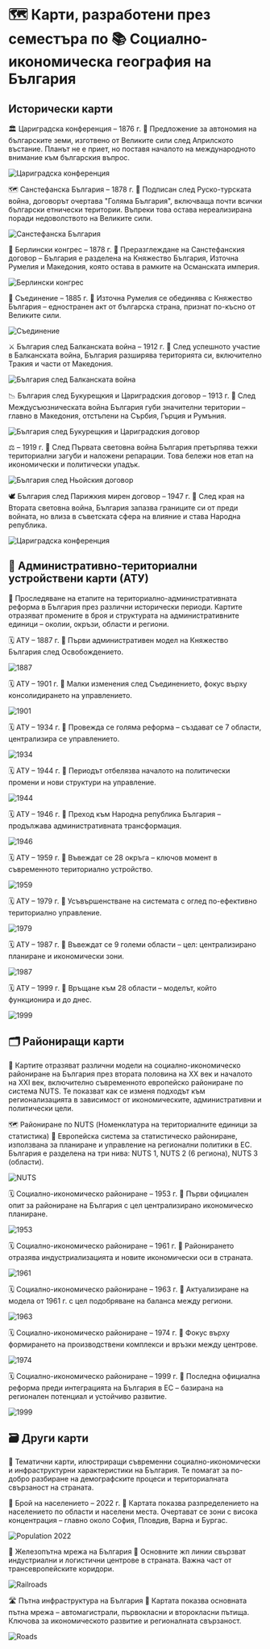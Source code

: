 # 🗺️ Карти, разработени през семестъра по 📚 Социално-икономическа география на България

## Исторически карти

🏛️ Цариградска конференция – 1876 г.
📌 Предложение за автономия на българските земи, изготвено от Великите сили след Априлското въстание. Планът не е приет, но поставя началото на международното внимание към българския въпрос.

![Цариградска конференция](./images/History/ЦариградскаКонференция.jpg)


🗺️ Санстефанска България – 1878 г.
📌 Подписан след Руско-турската война, договорът очертава "Голяма България", включваща почти всички български етнически територии. Въпреки това остава нереализирана поради недоволството на Великите сили.

![Санстефанска България](./images/History/Санстефанска%20България.jpg)


🧭 Берлински конгрес – 1878 г.
📌 Преразглеждане на Санстефанския договор – България е разделена на Княжество България, Източна Румелия и Македония, която остава в рамките на Османската империя.

![Берлински конгрес](./images/History/Княжество%20България%20и%20Източна%20Румелия.jpg)


🤝 Съединение – 1885 г.
📌 Източна Румелия се обединява с Княжество България – едностранен акт от българска страна, признат по-късно от Великите сили.

![Съединение](./images/History/Unification.jpg)


⚔️ България след Балканската война – 1912 г.
📌 След успешното участие в Балканската война, България разширява територията си, включително Тракия и части от Македония.

![България след Балканската война](./images/History/KingdomBulgaria_1912.jpg)

📉 България след Букурещкия и Цариградския договор – 1913 г.
📌 След Междусъюзническата война България губи значителни територии – главно в Македония, отстъпени на Сърбия, Гърция и Румъния.

![България след Букурещкия и Цариградския договор](./images/History/KingdomBulgaria_1913.jpg)


⚖️  – 1919 г.
📌 След Първата световна война България претърпява тежки териториални загуби и наложени репарации. Това бележи нов етап на икономически и политически упадък.

![България след Ньойския договор](./images/History/KingdomBulgaria_1919.jpg)


🕊️ България след Парижкия мирен договор – 1947 г.
📌 След края на Втората световна война, България запазва границите си от преди войната, но влиза в съветската сфера на влияние и става Народна република.

![Цариградска конференция](./images/History/RepublicOfBulgaria.jpg)

## 🧭 Административно-териториални устройствени карти (АТУ)
📍 Проследяване на етапите на териториално-административната реформа в България през различни исторически периоди. Картите отразяват промените в броя и структурата на административните единици – околии, окръзи, области и региони.

🗓️ АТУ – 1887 г.
📌 Първи административен модел на Княжество България след Освобождението.

![1887](./images/ATU/1887.jpg)

🗓️ АТУ – 1901 г.
📌 Малки изменения след Съединението, фокус върху консолидирането на управлението.

![1901](./images/ATU/1901.jpg)

🗓️ АТУ – 1934 г.
📌 Провежда се голяма реформа – създават се 7 области, централизира се управлението.

![1934](./images/ATU/1934.jpg)

🗓️ АТУ – 1944 г.
📌 Периодът отбелязва началото на политически промени и нови структури на управление.

![1944](./images/ATU/1944.jpg)

🗓️ АТУ – 1946 г.
📌 Преход към Народна република България – продължава административната трансформация.

![1946](./images/ATU/1946.jpg)

🗓️ АТУ – 1959 г.
📌 Въвеждат се 28 окръга – ключов момент в съвременното териториално устройство.

![1959](./images/ATU/1959.jpg)

🗓️ АТУ – 1979 г.
📌 Усъвършенстване на системата с оглед по-ефективно териториално управление.

![1979](./images/ATU/1979.jpg)

🗓️ АТУ – 1987 г.
📌 Въвеждат се 9 големи области – цел: централизирано планиране и икономически зони.

![1987](./images/ATU/1987.jpg)

🗓️ АТУ – 1999 г.
📌 Връщане към 28 области – моделът, който функционира и до днес.

![1999](./images/ATU/1999.jpg)

## 🗂️ Райониращи карти
📍 Картите отразяват различни модели на социално-икономическо райониране на България през втората половина на XX век и началото на XXI век, включително съвременното европейско райониране по система NUTS. Те показват как се изменя подходът към регионализацията в зависимост от икономическите, административни и политически цели.

🗺️ Райониране по NUTS (Номенклатура на териториалните единици за статистика)
📌 Европейска система за статистическо райониране, използвана за планиране и управление на регионални политики в ЕС. България е разделена на три нива: NUTS 1, NUTS 2 (6 региона), NUTS 3 (области).

![NUTS](./images/Other/NUTS.jpg)

🗓️ Социално-икономическо райониране – 1953 г.
📌 Първи официален опит за райониране на България с цел централизирано икономическо планиране.

![1953](./images/Other/1953.jpg)

🗓️ Социално-икономическо райониране – 1961 г.
📌 Районирането отразява индустриализацията и новите икономически оси в страната.

![1961](./images/Other/1961.jpg)

🗓️ Социално-икономическо райониране – 1963 г.
📌 Актуализиране на модела от 1961 г. с цел подобряване на баланса между региони.

![1963](./images/Other/1963.jpg)

🗓️ Социално-икономическо райониране – 1974 г.
📌 Фокус върху формирането на производствени комплекси и връзки между центрове.

![1974](./images/Other/1974.jpg)

🗓️ Социално-икономическо райониране – 1999 г.
📌 Последна официална реформа преди интеграцията на България в ЕС – базирана на регионален потенциал и устойчиво развитие.

![1999](./images/Other/1999.jpg)


## 🗃️ Други карти
📍 Тематични карти, илюстриращи съвременни социално-икономически и инфраструктурни характеристики на България. Те помагат за по-добро разбиране на демографските процеси и териториалната свързаност на страната.

👥 Брой на населението – 2022 г.
📌 Картата показва разпределението на населението по области и населени места. Очертават се зони с висока концентрация – главно около София, Пловдив, Варна и Бургас.

![Population 2022](./images/Other/Population_2022.jpg)

🚆 Железопътна мрежа на България
📌 Основните жп линии свързват индустриални и логистични центрове в страната. Важна част от трансевропейските коридори.

![Railroads](./images/Other/Railroads.jpg)

🛣️ Пътна инфраструктура на България
📌 Картата показва основната пътна мрежа – автомагистрали, първокласни и второкласни пътища. Ключова за икономическото развитие и регионалната свързаност.

![Roads](./images/Other/Roads.jpg)